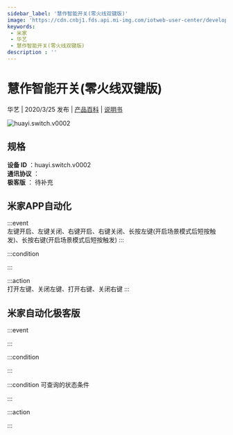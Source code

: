 ```yaml
---
sidebar_label: '慧作智能开关(零火线双键版)'
image: 'https://cdn.cnbj1.fds.api.mi-img.com/iotweb-user-center/developer_1679047651973eCQa0Oea.png?GalaxyAccessKeyId=AKVGLQWBOVIRQ3XLEW&Expires=9223372036854775807&Signature=Xje5D2Mcj8s14QHTPsV0xDzqvdY='
keywords: 
 - 米家
 - 华艺
 - 慧作智能开关(零火线双键版)
description : ''
---
```

# 慧作智能开关(零火线双键版)

华艺 | 2020/3/25 发布 | [产品百科](https://home.mi.com/webapp/content/baike/product/index.html?model=huayi.switch.v0002/) | [说明书](https://home.mi.com/views/introduction.html?model=huayi.switch.v0002&region=cn)

![huayi.switch.v0002](https://cdn.cnbj1.fds.api.mi-img.com/iotweb-user-center/developer_1679047651973eCQa0Oea.png?GalaxyAccessKeyId=AKVGLQWBOVIRQ3XLEW&Expires=9223372036854775807&Signature=Xje5D2Mcj8s14QHTPsV0xDzqvdY=)

## 规格  
> 
**设备 ID** ：huayi.switch.v0002  
**通讯协议** ：  
**极客版**  ： 待补充 


## 米家APP自动化  

:::event  
左键开启、左键关闭、右键开启、右键关闭、长按左键(开启场景模式后短按触发)、长按右键(开启场景模式后短按触发)
:::

:::condition  

:::

:::action   
打开左键、关闭左键、打开右键、关闭右键
:::

## 米家自动化极客版  

:::event  

:::

:::condition  

:::

:::condition 可查询的状态条件  

:::

:::action  

:::

        
